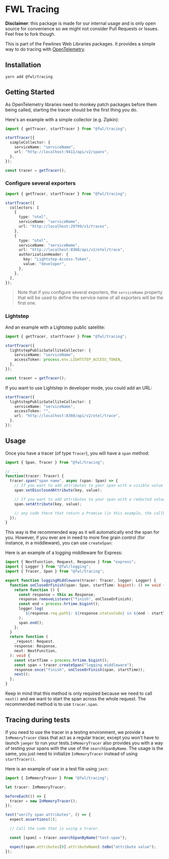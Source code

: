 # FWL Tracing

**Disclaimer**: this package is made for our internal usage and is only open source for convenience so we might not consider Pull Requests or Issues. Feel free to fork though.

This is part of the Fewlines Web Libraries packages.
It provides a simple way to do tracing with [OpenTelemetry](https://opentelemetry.io).

## Installation

```shell
yarn add @fwl/tracing
```

## Getting Started

As OpenTelemetry libraries need to monkey patch packages before them being called, starting the tracer should be the first thing you do.

Here's an example with a simple collector (e.g. Zipkin):

```typescript
import { getTracer, startTracer } from "@fwl/tracing";

startTracer({
  simpleCollector: {
    serviceName: "serviceName",
    url: "http://localhost:9411/api/v2/spans",
  },
});

const tracer = getTracer();
```

### Configure several exporters

```typescript
import { getTracer, startTracer } from "@fwl/tracing";

startTracer({
  collectors: [
    {
      type: "otel",
      serviceName: "serviceName",
      url: "http://localhost:29799/v1/traces",
    },
    {
      type: "otel",
      serviceName: "serviceName",
      url: "http://localhost:8360/api/v2/otel/trace",
      authorizationHeader: {
        key: "Lightstep-Access-Token",
        value: "developer",
      },
    },
  ],
});
```

> Note that if you configure several exporters, the `serviceName` property that will be used to define the service name of all exporters will be the first one.

### Lightstep

And an example with a Lightstep public satellite:

```typescript
import { getTracer, startTracer } from "@fwl/tracing";

startTracer({
  lightstepPublicSatelliteCollector: {
    serviceName: "serviceName",
    accessToken: process.env.LIGHTSTEP_ACCESS_TOKEN,
  },
});

const tracer = getTracer();
```

If you want to use Lightstep in developer mode, you could add an URL:

```typescript
startTracer({
  lightstepPublicSatelliteCollector: {
    serviceName: "serviceName",
    accessToken: "",
    url: "http://localhost:8360/api/v2/otel/trace",
  },
});
```

## Usage

Once you have a tracer (of type `Tracer`), you will have a `span` method:

```typescript
import { Span, Tracer } from "@fwl/tracing";

// ...
function(tracer: Tracer) {
  tracer.span("span name", async (span: Span) => {
    // If you want to add attributes to your span with a visible value
    span.setDisclosedAttribute(key, value);

    // If you want to add attributes to your span with a redacted value
    span.setAttribute(key, value);

    // any code there that return a Promise (in this example, the callback is an `async` function so any value should do
  });
}
```

This way is the recommended way as it will automatically end the span for you.
However, if you ever are in need to more fine grain control (for instance, in a middleware), you can use `createSpan`:

Here is an example of a logging middleware for Express:

```typescript
import { NextFunction, Request, Response } from "express";
import { Logger } from "@fwl/logging";
import { Tracer, Span } from "@fwl/tracing";

export function loggingMiddleware(tracer: Tracer, logger: Logger) {
  function onCloseOrFinish(span: Span, startTime: bigint): () => void {
    return function () {
      const response = this as Response;
      response.removeListener("finish", onCloseOrFinish);
      const end = process.hrtime.bigint();
      logger.log(
        `${response.req.path}: ${response.statusCode} in ${end - startTime}`,
      );
      span.end();
    };
  }
  return function (
    _request: Request,
    response: Response,
    next: NextFunction,
  ): void {
    const startTime = process.hrtime.bigint();
    const span = tracer.createSpan("logging middleware");
    response.once("finish", onCloseOrFinish(span, startTime));
    next();
  };
}
```

Keep in mind that this method is only required because we need to call `next()` and we want to start the span across the whole request.
The recommended method is to use `tracer.span`.

## Tracing during tests

If you need to use the tracer in a testing environment, we provide a `InMemoryTracer` class that act as a regular tracer, except you won't have to launch `jaeger` to run your tests.`InMemoryTracer` also provides you with a way of testing your spans with the use of the `searchSpanByName`. The usage is the same, you just need to initialize `InMemoryTracer` instead of using `startTracer()`.

Here is an example of use in a test file using `jest`:

```ts
import { InMemoryTracer } from "@fwl/tracing";

let tracer: InMemoryTracer;

beforeEach(() => {
  tracer = new InMemoryTracer();
});

test("verify span attributes", () => {
  expect.assertions(1);

  // Call the code that is using a tracer.

  const [span] = tracer.searchSpanByName("test-span");

  expect(span.attributes[0].attributeName).toBe("attribute value");
});
```
